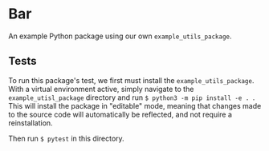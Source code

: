 # Bar

An example Python package using our own `example_utils_package`.

## Tests

To run this package's test, we first must install the `example_utils_package`. With a virtual environment active, simply navigate to the `example_utisl_package` directory and run `$ python3 -m pip install -e . `. This will install the package in "editable" mode, meaning that changes made to the source code will automatically be reflected, and not require a reinstallation.

Then run `$ pytest` in this directory.
